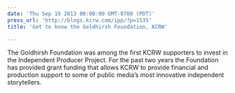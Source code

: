 ```yaml
---
date: 'Thu Sep 19 2013 00:00:00 GMT-0700 (PDT)'
press_url: 'http://blogs.kcrw.com/ipp/?p=1535'
title: 'Get to know the Goldhirsh Foundation, KCRW'

---
```


The Goldhirsh Foundation was among the first KCRW supporters to invest in the Independent Producer Project. For the past two years the Foundation has provided grant funding that allows KCRW to provide financial and production support to some of public media’s most innovative independent storytellers.
